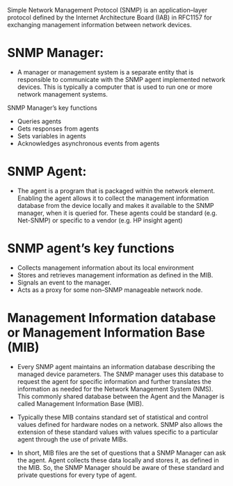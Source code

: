 Simple Network Management Protocol (SNMP) is an application–layer protocol defined by the Internet Architecture Board (IAB) in RFC1157 for exchanging management information between network devices.

# SNMP Manager:
- A manager or management system is a separate entity that is responsible to communicate with the SNMP agent implemented network devices. This is typically a computer that is used to run one or more network management systems.

SNMP Manager’s key functions
- Queries agents
- Gets responses from agents
- Sets variables in agents
- Acknowledges asynchronous events from agents

# SNMP Agent:
- The agent is a program that is packaged within the network element. Enabling the agent allows it to collect the management information database from the device locally and makes it available to the SNMP manager, when it is queried for. These agents could be standard (e.g. Net-SNMP) or specific to a vendor (e.g. HP insight agent)

# SNMP agent’s key functions
- Collects management information about its local environment
- Stores and retrieves management information as defined in the MIB.
- Signals an event to the manager.
- Acts as a proxy for some non–SNMP manageable network node.

# Management Information database or Management Information Base (MIB)
- Every SNMP agent maintains an information database describing the managed device parameters. The SNMP manager uses this database to request the agent for specific information and further translates the information as needed for the Network Management System (NMS). This commonly shared database between the Agent and the Manager is called Management Information Base (MIB).

- Typically these MIB contains standard set of statistical and control values defined for hardware nodes on a network. SNMP also allows the extension of these standard values with values specific to a particular agent through the use of private MIBs.

- In short, MIB files are the set of questions that a SNMP Manager can ask the agent. Agent collects these data locally and stores it, as defined in the MIB. So, the SNMP Manager should be aware of these standard and private questions for every type of agent.